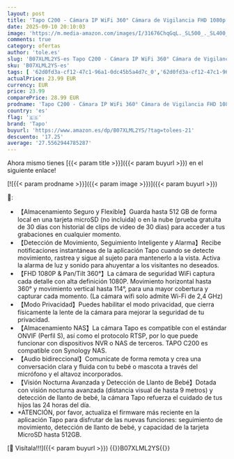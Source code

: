 ```yaml
---
layout: post
title: 'Tapo C200 - Cámara IP WiFi 360° Cámara de Vigilancia FHD 1080p Visión Nocturna  Notificaciones en Tiempo Real  Admite Tarjeta SD Detección de Movimiento Control Remoto Compatible con Alexa'
date: 2025-09-10 20:10:03
image: 'https://m.media-amazon.com/images/I/31676ChqGqL._SL500_._SL400_.jpg'
comments: true
category: ofertas
author: 'tole.es'
slug: 'B07XLML2YS-es Tapo C200 - Cámara IP WiFi 360° Cámara de Vigilancia FHD...'
sku: 'B07XLML2YS-es'
tags: [ '62d0fd3a-cf12-47c1-96a1-0dc45b5a4d7c_0','62d0fd3a-cf12-47c1-96a1-0dc45b5a4d7c_1401','62d0fd3a-cf12-47c1-96a1-0dc45b5a4d7c_1801','749d7d8e-47fd-431e-8b51-348b70f767e2_0','749d7d8e-47fd-431e-8b51-348b70f767e2_101','749d7d8e-47fd-431e-8b51-348b70f767e2_6901','749d7d8e-47fd-431e-8b51-348b70f767e2_8501','Arborist Merchandising Root','Bienvenid@ a tu smart life','CML-Tech','Cámaras de vigilancia','Cámaras de vigilancia en domo','Electrónica','Fotografía y videocámaras','Informática','Los favoritos de nuestros clientes: Electrónica','Productos en Oferta Gaming Week','Self Service','Special Features Stores','Top Brands Tech Cameras','Top Brands Tech Selection','alexa','tapo','🇪🇸', ]
actualPrice: 23.99 EUR
currency: EUR
price: 23.99
comparePrice: 28.99 EUR
prodname: 'Tapo C200 - Cámara IP WiFi 360° Cámara de Vigilancia FHD 1080p Visión Nocturna  Notificaciones en Tiempo Real  Admite Tarjeta SD Detección de Movimiento Control Remoto Compatible con Alexa'
country: 'es'
flag: '🇪🇸'
brand: 'Tapo'
buyurl: 'https://www.amazon.es/dp/B07XLML2YS/?tag=tolees-21'
descuento: '17.25'
average: '27.5562944785287'
---
```


Ahora mismo tienes [{{< param title >}}]({{< param buyurl >}}) en el siguiente enlace!

[![{{< param prodname >}}]({{< param image >}})]({{< param buyurl >}})

🔎:

- 【Almacenamiento Seguro y Flexible】Guarda hasta 512 GB de forma local en una tarjeta microSD (no incluida) o en la nube (prueba gratuita de 30 días con historial de clips de video de 30 días) para acceder a tus grabaciones en cualquier momento.
- 【Detección de Movimiento, Seguimiento Inteligente y Alarma】Recibe notificaciones instantáneas de la aplicación Tapo cuando se detecte movimiento, rastrea y sigue al sujeto para mantenerlo a la vista. Activa la alarma de luz y sonido para ahuyentar a los visitantes no deseados.
- 【FHD 1080P & Pan/Tilt 360°】La cámara de seguridad WiFi captura cada detalle con alta definición 1080P. Movimiento horizontal hasta 360° y movimiento vertical hasta 114°, para una mayor cobertura y capturar cada momento. (La cámara wifi solo admite Wi-Fi de 2,4 GHz)
- 【Modo Privacidad】Puedes habilitar el modo privacidad, que cierra físicamente la lente de la cámara para mejorar la seguridad de tu privacidad.
- 【Almacenamiento NAS】La cámara Tapo es compatible con el estándar ONVIF (Perfil S), así como el protocolo RTSP, por lo que puede funcionar con dispositivos NVR o NAS de terceros. TAPO C200 es compatible con Synology NAS.
- 【Audio bidireccional】Comunícate de forma remota y crea una conversación clara y fluida con tu bebé o mascota a través del micrófono y el altavoz incorporados.
- 【Visión Nocturna Avanzada y Detección de Llanto de Bebé】Dotada con visión nocturna avanzada (distancia visual de hasta 9 metros) y detección de llanto de bebé, la cámara Tapo refuerza el cuidado de tus hijos las 24 horas del día.
- *ATENCIÓN, por favor, actualiza el firmware más reciente en la aplicación Tapo para disfrutar de las nuevas funciones: seguimiento de movimiento, detección de llanto de bebé, y capacidad de la tarjeta MicroSD hasta 512GB.

[🛒 Visítala!!!]({{< param buyurl >}})
{{<world>}}B07XLML2YS{{</world>}}
